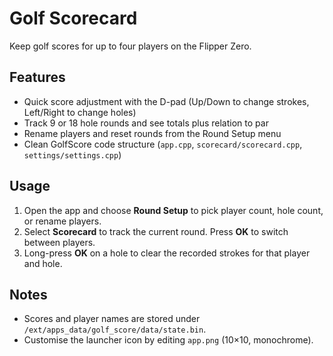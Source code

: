 # Golf Scorecard
Keep golf scores for up to four players on the Flipper Zero.

## Features
- Quick score adjustment with the D-pad (Up/Down to change strokes, Left/Right to change holes)
- Track 9 or 18 hole rounds and see totals plus relation to par
- Rename players and reset rounds from the Round Setup menu
- Clean GolfScore code structure (`app.cpp`, `scorecard/scorecard.cpp`, `settings/settings.cpp`)

## Usage
1. Open the app and choose **Round Setup** to pick player count, hole count, or rename players.
2. Select **Scorecard** to track the current round. Press **OK** to switch between players.
3. Long-press **OK** on a hole to clear the recorded strokes for that player and hole.

## Notes
- Scores and player names are stored under `/ext/apps_data/golf_score/data/state.bin`.
- Customise the launcher icon by editing `app.png` (10×10, monochrome).
